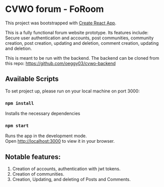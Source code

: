 # CVWO forum - FoRoom

This project was bootstrapped with [Create React App](https://github.com/facebook/create-react-app).

This is a fully functional forum website prototype. Its features include: Secure user authentication and accounts, post communities, community creation, post creation, updating and deletion, comment creation, updating and deletion.

This is meant to be run with the backend. The backend can be cloned from this repo: https://github.com/oeggy03/cvwo-backend

## Available Scripts

To set project up, please run on your local machine on port 3000:
### `npm install`

Installs the necessary dependencies

### `npm start`

Runs the app in the development mode.\
Open [http://localhost:3000](http://localhost:3000) to view it in your browser.

## Notable features:

1. Creation of accounts, authentication with jwt tokens.
2. Creation of communities.
3. Creation, Updating, and deleting of Posts and Comments.
